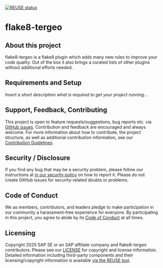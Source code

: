 [![REUSE status](https://api.reuse.software/badge/github.com/SAP/flake8-tergeo)](https://api.reuse.software/info/github.com/SAP/flake8-tergeo)

# flake8-tergeo

## About this project

flake8-tergeo is a flake8 plugin which adds many new rules to improve your code quality. Out of the box it also brings a curated lists of other plugins without additional efforts needed.

## Requirements and Setup

*Insert a short description what is required to get your project running...*

## Support, Feedback, Contributing

This project is open to feature requests/suggestions, bug reports etc. via [GitHub issues](https://github.com/SAP/flake8-tergeo/issues). Contribution and feedback are encouraged and always welcome. For more information about how to contribute, the project structure, as well as additional contribution information, see our [Contribution Guidelines](CONTRIBUTING.md).

## Security / Disclosure
If you find any bug that may be a security problem, please follow our instructions at [in our security policy](https://github.com/SAP/flake8-tergeo/security/policy) on how to report it. Please do not create GitHub issues for security-related doubts or problems.

## Code of Conduct

We as members, contributors, and leaders pledge to make participation in our community a harassment-free experience for everyone. By participating in this project, you agree to abide by its [Code of Conduct](https://github.com/SAP/.github/blob/main/CODE_OF_CONDUCT.md) at all times.

## Licensing

Copyright 2025 SAP SE or an SAP affiliate company and flake8-tergeo contributors. Please see our [LICENSE](LICENSE) for copyright and license information. Detailed information including third-party components and their licensing/copyright information is available [via the REUSE tool](https://api.reuse.software/info/github.com/SAP/flake8-tergeo).
